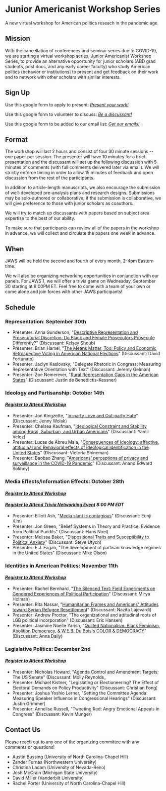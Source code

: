 # Junior Americanist Workshop Series
A new virtual workshop for American politics reseach in the pandemic age.

## Mission
With the cancellation of conferences and seminar series due to COVID-19, we are starting a virtual workshop series, Junior Americanist Workshop Series, to provide an alternative opportunity for junior scholars (ABD grad students, post docs, and any early career faculty) who study American politics (behavior or institutions) to present and get feedback on their work and to network with other scholars with similar interests.

## Sign Up
Use this google form to apply to present: [*Present your work!*](https://docs.google.com/forms/d/e/1FAIpQLSf8yJG3rA4JN4aHjEzMBj-t4NgmXXJfDJdZ5gRySJFiWgP8EQ/viewform)

Use this google form to volunteer to discuss: [*Be a discussant!*](https://docs.google.com/forms/d/e/1FAIpQLSf8yJG3rA4JN4aHjEzMBj-t4NgmXXJfDJdZ5gRySJFiWgP8EQ/viewform)

Use this google form to be added to our email list: [*Get our emails!*](https://docs.google.com/forms/d/e/1FAIpQLSc8Cvzg0jP9PknteLTqjnTz6H9Cmtz1Q8PGOrDxa_IZQ5xd_Q/viewform)

## Format
The workshop will last 2 hours and consist of four 30 minute sessions -- one paper per session. The presenter will have 10 minutes for a brief presentation and the discussant will set up the following discussion with 5 minutes of comments (with full comments delivered later via email). We will strictly enforce timing in order to allow 15 minutes of feedback and open discussion from the rest of the participants. 

In addition to article-length manuscripts, we also encourage the submission of well-developed pre-analysis plans and research designs.  Submissions may be solo-authored or collaborative; if the submission is collaborative, we will give preference to those with junior scholars as coauthors.

We will try to match up discussants with papers based on subject area expertise to the best of our ability.

To make sure that participants can review all of the papers in the workshop in advance, we will collect and circulate the papers one week in advance.


## When
JAWS will be held the second and fourth of every month, 2-4pm Eastern time.

We will also be organizing networking opportunities in conjunction with our panels. For JAWS 1, we will offer a trivia game on Wednesday, September 30 starting at 8:00PM ET. Feel free to come with a team of your own or come alone and join forces with other JAWS participants!

## Schedule
### Representation: September 30th 
- Presenter: Anna Gunderson, "[Descriptive Representation and Prosecutorial Discretion: Do Black and Female Prosecutors Prosecute Differently?](https://drive.google.com/file/d/11FYewF8AzFV6OC8VKZbQwUe0UloCXvIU/view?usp=sharing)" (Discussant: Kelsey Shoub)
- Presenter: Brian Hamel, "[The Means Matter, Too: Policy and Economic Retrospective Voting in American National Elections](https://drive.google.com/file/d/1jylzdIvCckLZBbk-9RIXr2Mspym1ODOs/view?usp=sharing)" (Discussant: David Fortunato)
- Presenter: Jaclyn Kaslovsky, "Delegate Rhetoric in Congress: Measuring Representative Orientation with Text" (Discussant: Jeremy Gelman)
- Presenter: Zoe Nemerever, "[Rural Representation Gaps in the American States](https://drive.google.com/file/d/1CDY0iFyE-ktuYjuqBgzwSUPmjdo-Um-S/view)" (Discussant: Justin de Benedictis-Kessner)

### Ideology and Partisanship: October 14th 
#### [*Register to Attend Workshop*](https://vanderbilt.zoom.us/meeting/register/tJwpce6qqDguGdffHyAIq9HKvvI8-H_D0ZWt)
- Presenter: Jon Kingzette, "[In-party Love and Out-party Hate](https://drive.google.com/file/d/1aXndd6gPdVMCqyi4kMDsy44iuh7P6brR/view?usp=sharing)" (Discussant: Jenny Wolak)
- Presenter: Chelsea Kaufman, "[Ideological Constraint and Stability among Rural, Suburban, and Urban Americans](https://drive.google.com/file/d/1pf_W5M9Odl0HbErDTQ-1P8Uq3GbsNHsa/view?usp=sharing)" (Discussant: Yamil Velez)
- Presenter: Lucas de Abreu Maia, "[Consequences of Ideology: affective, attitudinal and Behavioral effects of ideological identification in the United States](https://drive.google.com/file/d/1rFEInUbCQTIGM8484ujNUJIUP5i48SNQ/view?usp=sharing)" (Discussant: Victoria Shineman)
- Presenter: Baobao Zhang, "[Americans' perceptions of privacy and surveillance in the COVID-19 Pandemic](https://osf.io/9wz3y/)" (Discussant: Anand Edward Sokhey)

### Media Effects/Information Effects: October 28th 
#### [*Register to Attend Workshop*](https://vanderbilt.zoom.us/meeting/register/tJEpfuGurjstG9E9Y3bZcCrieUvRW7QciBEz)
#### [*Register to Attend Trivia Networking Event*](https://vanderbilt.zoom.us/meeting/register/tJElcO-prTkiGtY_hnIJAJS5ZVGxeiZ1PrMT) *8:00 PM EDT*
- Presenter: Elliott Ash, "[Media slant is contagious](https://drive.google.com/file/d/1IihvM7YLroHmi6IByoF8Ds35TfQWTUlL/view?usp=sharing)" (Discussant: Eunji Kim)
- Presenter: Jon Green, "Belief Systems in Theory and Practice: Evidence from Political Pundits" (Discussant: Hans Noel)
- Presenter: Melissa Baker, "[Dispositional Traits and Susceptibility to Political Anxiety](https://drive.google.com/file/d/135rPRYqWFLsHYeqlS1U9G7Qfw4eStWQJ/view?usp=sharing)" (Discussant: Steve Utych)
- Presenter: E.J. Fagan, "The development of partisan knowledge regimes in the United States" (Discussant: Mike Olson)

### Identities in American Politics: November 11th 
#### [*Register to Attend Workshop*](https://vanderbilt.zoom.us/meeting/register/tJYkceirpjsuHdQVQvgnwiVXEmQSLbJwOlaM)
- Presenter: Rachel Bernhard, "[The Silenced Text: Field Experiments on Gendered Experiences of Political Participation](https://drive.google.com/file/d/1gVh4lVsj8xJ-vzAX9iZBXPTDlqkRx8g7/view?usp=sharing)" (Discussant: Mirya Holman)
- Presenter: Rita Nassar, "[Humanitarian Frames and Americans' Attitudes toward Syrian Refugee Resettlement](https://drive.google.com/file/d/16D80xWZI6gxs1gypCDiAhzm748Q5xHD_/view?usp=sharing)" (Discussant: Nazita Lajevardi)
- Presenter: Andrew Proctor, "The organizational and attitudinal roots of LGB political incorporation" (Discussant: Eric Hansen)
- Presenter: Jasmine Noelle Yarish, "[Quilted Nationalism: Black Feminism, Abolition Democracy, & W.E.B. Du Bois's COLOR & DEMOCRACY](https://drive.google.com/file/d/1GogWztjv_dylffA4q7QAzzlRLgZVZjkZ/view?usp=sharing)" (Discussant: Anna Daily)


### Legislative Politics: December 2nd
#### [*Register to Attend Workshop*](https://vanderbilt.zoom.us/meeting/register/tJUkf--sqzorGd0u0dYCHaC3i42yWUtEIffW)
- Presenter: Nicholas Howard, "Agenda Control and Amendment Targets: The US Senate" (Discussant: Molly Reynolds_
- Presenter: Michael Kistner, "Legislating or Electioneering? The Effect of Electoral Demands on Policy Productivity" (Discussant: Christian Fong)
- Presenter: Joshua Yoshio Lerner, "Setting the Committee Agenda: Measuring  Speaker Influence in Congressional Hearings" (Discussant: Justin Grimmer)
- Presenter: Annelise Russell, "Tweeting Red: Angry Emotional Appeals in Congress" (Discussant: Kevin Munger)


## Contact Us
Please reach out to any one of the organizing committee with any comments or questions!

- Austin Bussing (University of North Carolina-Chapel Hill)
- Zander Furnas (Northwestern University)
- Christina Ladam (University of Nevada-Reno)
- Josh McCrain (Michigan State University)
- David Miller (Vanderbilt University)
- Rachel Porter (University of North Carolina-Chapel Hill)
